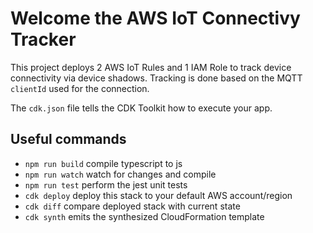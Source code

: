 # Welcome the AWS IoT Connectivy Tracker

This project deploys 2 AWS IoT Rules and 1 IAM Role to track device connectivity via device shadows. 
Tracking is done based on the MQTT `clientId` used for the connection. 

The `cdk.json` file tells the CDK Toolkit how to execute your app.

## Useful commands

* `npm run build`   compile typescript to js
* `npm run watch`   watch for changes and compile
* `npm run test`    perform the jest unit tests
* `cdk deploy`      deploy this stack to your default AWS account/region
* `cdk diff`        compare deployed stack with current state
* `cdk synth`       emits the synthesized CloudFormation template
